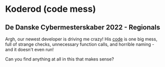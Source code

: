 # Koderod (code mess)

## De Danske Cybermesterskaber 2022 - Regionals

Argh, our newest developer is driving me crazy! His [code](koderod) is one big mess, full of strange checks, unnecessary function calls, and horrible naming - and it doesn't even run!

Can you find anything at all in this that makes sense?
